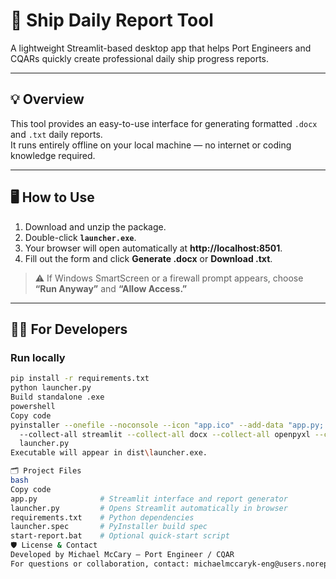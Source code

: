# 🚢 Ship Daily Report Tool

A lightweight Streamlit-based desktop app that helps Port Engineers and CQARs quickly create professional daily ship progress reports.

---

## 💡 Overview
This tool provides an easy-to-use interface for generating formatted `.docx` and `.txt` daily reports.  
It runs entirely offline on your local machine — no internet or coding knowledge required.

---

## 🖥️ How to Use
1. Download and unzip the package.
2. Double-click **`launcher.exe`**.
3. Your browser will open automatically at **http://localhost:8501**.
4. Fill out the form and click **Generate .docx** or **Download .txt**.

> ⚠️ If Windows SmartScreen or a firewall prompt appears, choose **“Run Anyway”** and **“Allow Access.”**

---

## 🧑‍💻 For Developers
### Run locally
```bash
pip install -r requirements.txt
python launcher.py
Build standalone .exe
powershell
Copy code
pyinstaller --onefile --noconsole --icon "app.ico" --add-data "app.py;." `
  --collect-all streamlit --collect-all docx --collect-all openpyxl --collect-all PIL `
  launcher.py
Executable will appear in dist\launcher.exe.

🗂️ Project Files
bash
Copy code
app.py              # Streamlit interface and report generator
launcher.py         # Opens Streamlit automatically in browser
requirements.txt    # Python dependencies
launcher.spec       # PyInstaller build spec
start-report.bat    # Optional quick-start script
🛡️ License & Contact
Developed by Michael McCary – Port Engineer / CQAR
For questions or collaboration, contact: michaelmccaryk-eng@users.noreply.github.com
